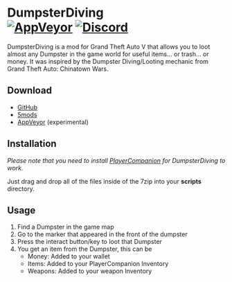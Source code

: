 # DumpsterDiving<br>[![AppVeyor][appveyor-img]][appveyor-url]  [![Discord][discord-img]][discord-url]

DumpsterDiving is a mod for Grand Theft Auto V that allows you to loot almost any Dumpster in the game world for useful items... or trash... or money. It was inspired by the Dumpster Diving/Looting mechanic from Grand Theft Auto: Chinatown Wars.

## Download

* [GitHub](https://github.com/justalemon/DumpsterDiving/releases)
* [5mods](https://www.gta5-mods.com/scripts/dumpsterdiving)
* [AppVeyor](https://ci.appveyor.com/project/justalemon/dumpsterdiving) (experimental)

## Installation

*Please note that you need to install [PlayerCompanion](https://www.gta5-mods.com/scripts/playercompanion) for DumpsterDiving to work.*

Just drag and drop all of the files inside of the 7zip into your **scripts** directory.

## Usage

1. Find a Dumpster in the game map
2. Go to the marker that appeared in the front of the dumpster
3. Press the interact button/key to loot that Dumpster
4. You get an item from the Dumpster, this can be
   * Money: Added to your wallet
   * Items: Added to your PlayerCompanion Inventory
   * Weapons: Added to your weapon Inventory

[appveyor-img]: https://img.shields.io/appveyor/build/justalemon/dumpsterdiving?label=appveyor
[appveyor-url]: https://ci.appveyor.com/project/justalemon/dumpsterdiving
[discord-img]: https://img.shields.io/badge/discord-join-7289DA.svg
[discord-url]: https://discord.gg/Cf6sspj

